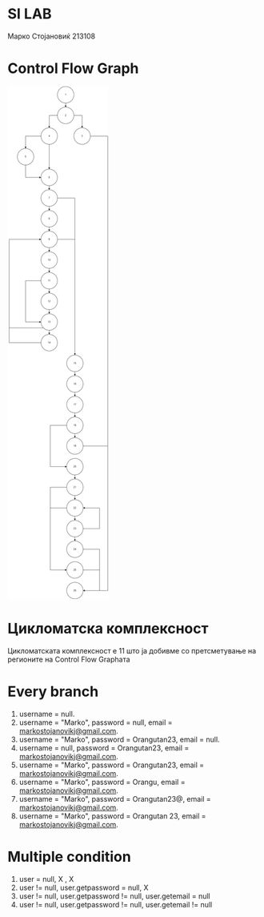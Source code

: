 # SI LAB
Марко Стојановиќ 213108

# Control Flow Graph
![cfg](cfg.png)

# Цикломатска комплексност
Цикломатската комплексност е 11 што ја добивме со претсметување на регионите на Control Flow Graphата

# Every branch
1. username = null.
2. username = "Marko", password = null, email = markostojanovikj@gmail.com.
3. username = "Marko", password = Orangutan23, email = null.
4. username = null, password = Orangutan23, email = markostojanovikj@gmail.com.
5. username = "Marko", password = Orangutan23, email = markostojanovikj@gmail.com.
6. username = "Marko", password = Orangu, email = markostojanovikj@gmail.com.
7. username = "Marko", password = Orangutan23@, email = markostojanovikj@gmail.com.
8. username = "Marko", password = Orangutan 23, email = markostojanovikj@gmail.com.

# Multiple condition
1. user = null, X , X
2. user != null, user.getpassword = null, X
3. user != null, user.getpassword != null, user.getemail = null
4. user != null, user.getpassword != null, user.getemail != null